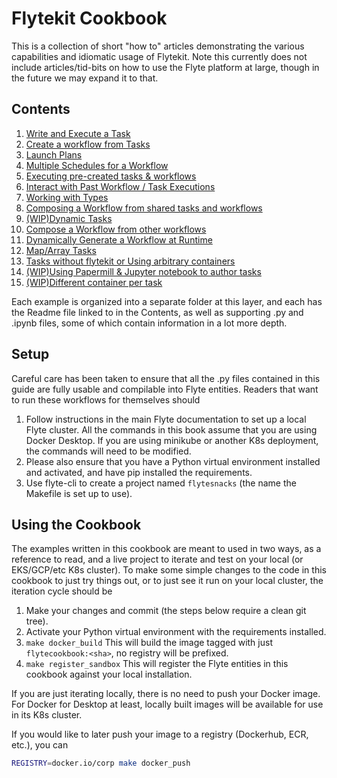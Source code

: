 # Flytekit Cookbook

This is a collection of short "how to" articles demonstrating the various capabilities and idiomatic usage of Flytekit.
Note this currently does not include articles/tid-bits on how to use the Flyte platform at large, though in the future we may expand it to that.

## Contents   
1. [Write and Execute a Task](recipes/task)
1. [Create a workflow from Tasks](recipes/workflows)
1. [Launch Plans](recipes/launchplans)
1. [Multiple Schedules for a Workflow](recipes/multi_schedules)
1. [Executing pre-created tasks & workflows](recipes/fetch)
1. [Interact with Past Workflow / Task Executions](recipes/interaction)
1. [Working with Types](recipes/types)
1. [Composing a Workflow from shared tasks and workflows](recipes/shared)
1. [(WIP)Dynamic Tasks](recipes/dynamictasks)
1. [Compose a Workflow from other workflows](recipes/compose)
1. [Dynamically Generate a Workflow at Runtime](recipes/dynamic_wfs)
1. [Map/Array Tasks](recipes/map_tasks)
1. [Tasks without flytekit or Using arbitrary containers](recipes/rawcontainers)
1. [(WIP)Using Papermill & Jupyter notebook to author tasks](recipes/papermill)
1. [(WIP)Different container per task](recipes/differentcontainers) 

Each example is organized into a separate folder at this layer, and each has the Readme file linked to in the Contents, as well as supporting .py and .ipynb files, some of which contain information in a lot more depth.

## Setup

Careful care has been taken to ensure that all the .py files contained in this guide are fully usable and compilable into Flyte entities. Readers that want to run these workflows for themselves should

1. Follow instructions in the main Flyte documentation to set up a local Flyte cluster. All the commands in this book assume that you are using Docker Desktop. If you are using minikube or another K8s deployment, the commands will need to be modified.
1. Please also ensure that you have a Python virtual environment installed and activated, and have pip installed the requirements.
1. Use flyte-cli to create a project named `flytesnacks` (the name the Makefile is set up to use).

## Using the Cookbook

The examples written in this cookbook are meant to used in two ways, as a reference to read, and a live project to iterate and test on your local (or EKS/GCP/etc K8s cluster). To make some simple changes to the code in this cookbook to just try things out, or to just see it run on your local cluster, the iteration cycle should be

1. Make your changes and commit (the steps below require a clean git tree).
1. Activate your Python virtual environment with the requirements installed.
1. `make docker_build` This will build the image tagged with just `flytecookbook:<sha>`, no registry will be prefixed.
1. `make register_sandbox` This will register the Flyte entities in this cookbook against your local installation.

If you are just iterating locally, there is no need to push your Docker image. For Docker for Desktop at least, locally built images will be available for use in its K8s cluster.

If you would like to later push your image to a registry (Dockerhub, ECR, etc.), you can

```bash
REGISTRY=docker.io/corp make docker_push
``` 
